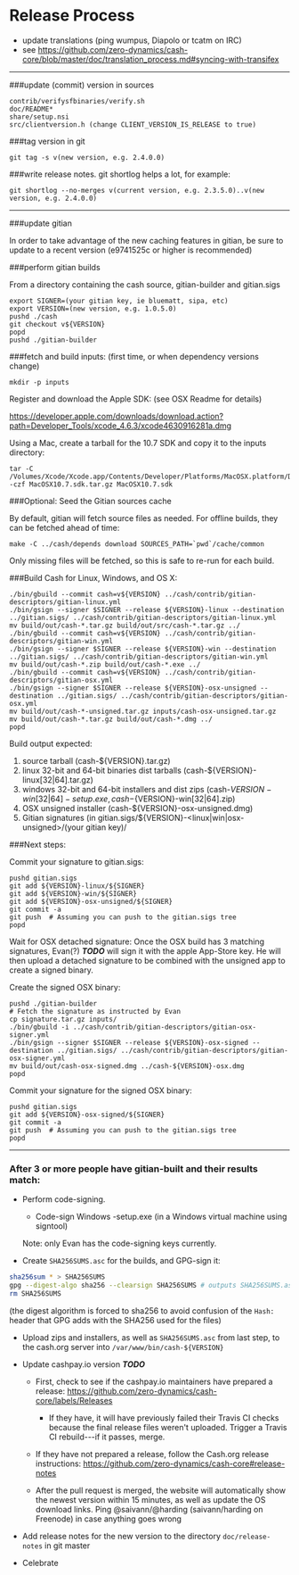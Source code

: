 Release Process
====================

* update translations (ping wumpus, Diapolo or tcatm on IRC)
* see https://github.com/zero-dynamics/cash-core/blob/master/doc/translation_process.md#syncing-with-transifex

* * *

###update (commit) version in sources

	contrib/verifysfbinaries/verify.sh
	doc/README*
	share/setup.nsi
	src/clientversion.h (change CLIENT_VERSION_IS_RELEASE to true)

###tag version in git

	git tag -s v(new version, e.g. 2.4.0.0)

###write release notes. git shortlog helps a lot, for example:

	git shortlog --no-merges v(current version, e.g. 2.3.5.0)..v(new version, e.g. 2.4.0.0)

* * *

###update gitian

 In order to take advantage of the new caching features in gitian, be sure to update to a recent version (e9741525c or higher is recommended)

###perform gitian builds

 From a directory containing the cash source, gitian-builder and gitian.sigs

	export SIGNER=(your gitian key, ie bluematt, sipa, etc)
	export VERSION=(new version, e.g. 1.0.5.0)
	pushd ./cash
	git checkout v${VERSION}
	popd
	pushd ./gitian-builder

###fetch and build inputs: (first time, or when dependency versions change)
 
	mkdir -p inputs

 Register and download the Apple SDK: (see OSX Readme for details)
 
 https://developer.apple.com/downloads/download.action?path=Developer_Tools/xcode_4.6.3/xcode4630916281a.dmg
 
 Using a Mac, create a tarball for the 10.7 SDK and copy it to the inputs directory:
 
	tar -C /Volumes/Xcode/Xcode.app/Contents/Developer/Platforms/MacOSX.platform/Developer/SDKs/ -czf MacOSX10.7.sdk.tar.gz MacOSX10.7.sdk

###Optional: Seed the Gitian sources cache

  By default, gitian will fetch source files as needed. For offline builds, they can be fetched ahead of time:

	make -C ../cash/depends download SOURCES_PATH=`pwd`/cache/common

  Only missing files will be fetched, so this is safe to re-run for each build.

###Build Cash for Linux, Windows, and OS X:

	./bin/gbuild --commit cash=v${VERSION} ../cash/contrib/gitian-descriptors/gitian-linux.yml
	./bin/gsign --signer $SIGNER --release ${VERSION}-linux --destination ../gitian.sigs/ ../cash/contrib/gitian-descriptors/gitian-linux.yml
	mv build/out/cash-*.tar.gz build/out/src/cash-*.tar.gz ../
	./bin/gbuild --commit cash=v${VERSION} ../cash/contrib/gitian-descriptors/gitian-win.yml
	./bin/gsign --signer $SIGNER --release ${VERSION}-win --destination ../gitian.sigs/ ../cash/contrib/gitian-descriptors/gitian-win.yml
	mv build/out/cash-*.zip build/out/cash-*.exe ../
	./bin/gbuild --commit cash=v${VERSION} ../cash/contrib/gitian-descriptors/gitian-osx.yml
	./bin/gsign --signer $SIGNER --release ${VERSION}-osx-unsigned --destination ../gitian.sigs/ ../cash/contrib/gitian-descriptors/gitian-osx.yml
	mv build/out/cash-*-unsigned.tar.gz inputs/cash-osx-unsigned.tar.gz
	mv build/out/cash-*.tar.gz build/out/cash-*.dmg ../
	popd
  Build output expected:

  1. source tarball (cash-${VERSION}.tar.gz)
  2. linux 32-bit and 64-bit binaries dist tarballs (cash-${VERSION}-linux[32|64].tar.gz)
  3. windows 32-bit and 64-bit installers and dist zips (cash-${VERSION}-win[32|64]-setup.exe, cash-${VERSION}-win[32|64].zip)
  4. OSX unsigned installer (cash-${VERSION}-osx-unsigned.dmg)
  5. Gitian signatures (in gitian.sigs/${VERSION}-<linux|win|osx-unsigned>/(your gitian key)/

###Next steps:

Commit your signature to gitian.sigs:

	pushd gitian.sigs
	git add ${VERSION}-linux/${SIGNER}
	git add ${VERSION}-win/${SIGNER}
	git add ${VERSION}-osx-unsigned/${SIGNER}
	git commit -a
	git push  # Assuming you can push to the gitian.sigs tree
	popd

  Wait for OSX detached signature:
	Once the OSX build has 3 matching signatures, Evan(?) ***TODO*** will sign it with the apple App-Store key.
	He will then upload a detached signature to be combined with the unsigned app to create a signed binary.

  Create the signed OSX binary:

	pushd ./gitian-builder
	# Fetch the signature as instructed by Evan
	cp signature.tar.gz inputs/
	./bin/gbuild -i ../cash/contrib/gitian-descriptors/gitian-osx-signer.yml
	./bin/gsign --signer $SIGNER --release ${VERSION}-osx-signed --destination ../gitian.sigs/ ../cash/contrib/gitian-descriptors/gitian-osx-signer.yml
	mv build/out/cash-osx-signed.dmg ../cash-${VERSION}-osx.dmg
	popd

Commit your signature for the signed OSX binary:

	pushd gitian.sigs
	git add ${VERSION}-osx-signed/${SIGNER}
	git commit -a
	git push  # Assuming you can push to the gitian.sigs tree
	popd

-------------------------------------------------------------------------

### After 3 or more people have gitian-built and their results match:

- Perform code-signing.

    - Code-sign Windows -setup.exe (in a Windows virtual machine using signtool)

  Note: only Evan has the code-signing keys currently.

- Create `SHA256SUMS.asc` for the builds, and GPG-sign it:
```bash
sha256sum * > SHA256SUMS
gpg --digest-algo sha256 --clearsign SHA256SUMS # outputs SHA256SUMS.asc
rm SHA256SUMS
```
(the digest algorithm is forced to sha256 to avoid confusion of the `Hash:` header that GPG adds with the SHA256 used for the files)

- Upload zips and installers, as well as `SHA256SUMS.asc` from last step, to the cash.org server
  into `/var/www/bin/cash-${VERSION}`

- Update cashpay.io version ***TODO***

  - First, check to see if the cashpay.io maintainers have prepared a
    release: https://github.com/zero-dynamics/cash-core/labels/Releases

      - If they have, it will have previously failed their Travis CI
        checks because the final release files weren't uploaded.
        Trigger a Travis CI rebuild---if it passes, merge.

  - If they have not prepared a release, follow the Cash.org release
    instructions: https://github.com/zero-dynamics/cash-core#release-notes

  - After the pull request is merged, the website will automatically show the newest version within 15 minutes, as well
    as update the OS download links. Ping @saivann/@harding (saivann/harding on Freenode) in case anything goes wrong

- Add release notes for the new version to the directory `doc/release-notes` in git master

- Celebrate
